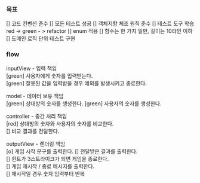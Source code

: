 ### 목표
[] 코드 컨벤션 준수
[] 모든 테스트 성공
[] 객체지향 체조 원칙 준수
[] 테스트 도구 학습 red -> green - > refactor
[] enum 적용
[] 함수는 한 가지 일만, 길이는 10라인 이하
[] 도메인 로직 단위 테스트 구현

### flow
inputView - 입력 책임   
[green] 사용자에게 숫자를 입력받는다.  
[green] 잘못된 값을 입력받을 경우 예외를 발생시키고 종료한다.

model - 데이터 보유 책임  
[green] 상대방의 숫자를 생성한다.
[green] 사용자의 숫자를 생성한다.

controller - 중간 처리 책임  
[red] 상대방의 숫자와 사용자의 숫자를 비교한다.  
[] 비교 결과를 전달한다.

outputView - 렌더링 책임  
[o] 게임 시작 문구를 출력한다.
[] 전달받은 결과를 출력한다.  
[] 힌트가 3스트라이크가 되면 게임을 종료한다.  
[] 게임 재시작 / 종료 메시지를 출력한다.  
[] 재시작일 경우 숫자 입력부터 반복 